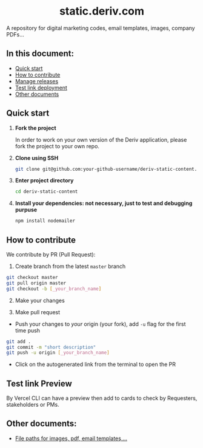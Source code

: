<h1 align="center"> static.deriv.com </h1>

A repository for digital marketing codes, email templates, images, company PDFs...

## In this document:
- [Quick start](#quick-start)
- [How to contribute](#how-to-contribute)
- [Manage releases](#manage-releases)
- [Test link deployment](#test-link-deployment)
- [Other documents](#other-docs)

## Quick start
1. **Fork the project**

    In order to work on your own version of the Deriv application, please fork the project to your own repo.

2. **Clone using SSH**

    ```sh
    git clone git@github.com:your-github-username/deriv-static-content.git
    ```

3. **Enter project directory**

    ```sh
    cd deriv-static-content
    ```

4. **Install your dependencies: not necessary, just to test and debugging purpuse**

    ```sh
    npm install nodemailer
    ```

## How to contribute
We contribute by PR (Pull Request):

1. Create branch from the latest `master` branch
```sh
git checkout master
git pull origin master
git checkout -b [_your_branch_name]
```

2. Make your changes

3. Make pull request

- Push your changes to *your* origin (your fork), add `-u` flag for the first time push

```sh
git add . 
git commit -m "short description"  
git push -u origin [_your_branch_name]
```

- Click on the autogenerated link from the terminal to open the PR

## Test link Preview
By Vercel CLI can have a preview then add to cards to check by Requesters, stakeholders or PMs.

## Other documents:
- [File paths for images, pdf, email templates,...](https://github.com/binary-com/deriv-static-content/blob/master/doc/file-structure.md)

